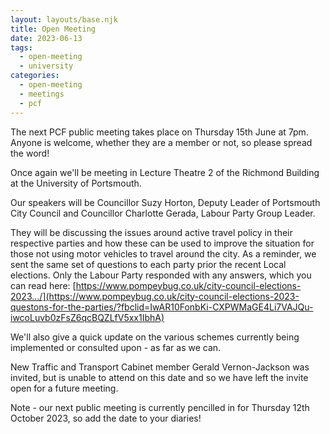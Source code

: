 ```yaml
---
layout: layouts/base.njk
title: Open Meeting
date: 2023-06-13
tags: 
  - open-meeting
  - university
categories: 
  - open-meeting
  - meetings
  - pcf
---
```


The next PCF public meeting takes place on Thursday 15th June at 7pm. Anyone is welcome, whether they are a member or not, so please spread the word!

Once again we'll be meeting in Lecture Theatre 2 of the Richmond Building at the University of Portsmouth.

Our speakers will be Councillor Suzy Horton, Deputy Leader of Portsmouth City Council and Councillor Charlotte Gerada, Labour Party Group Leader.

They will be discussing the issues around active travel policy in their respective parties and how these can be used to improve the situation for those not using motor vehicles to travel around the city. As a reminder, we sent the same set of questions to each party prior the recent Local elections. Only the Labour Party responded with any answers, which you can read here: [https://www.pompeybug.co.uk/city-council-elections-2023.../](https://www.pompeybug.co.uk/city-council-elections-2023-questons-for-the-parties/?fbclid=IwAR10FonbKi-CXPWMaGE4Li7VAJQu-iwcoLuvb0zFsZ6qcBQZLfV5xx1IbhA)

We'll also give a quick update on the various schemes currently being implemented or consulted upon - as far as we can.

New Traffic and Transport Cabinet member Gerald Vernon-Jackson was invited, but is unable to attend on this date and so we have left the invite open for a future meeting.

Note - our next public meeting is currently pencilled in for Thursday 12th October 2023, so add the date to your diaries!

